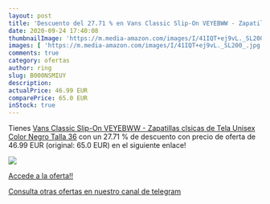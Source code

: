```yaml
---
layout: post
title: 'Descuento del 27.71 % en Vans Classic Slip-On VEYEBWW - Zapatilla'
date: 2020-09-24 17:40:08
thumbnailImage: 'https://m.media-amazon.com/images/I/41IQT+ej9vL._SL200_.jpg'
images: [ 'https://m.media-amazon.com/images/I/41IQT+ej9vL._SL200_.jpg' ]
comments: true
category: ofertas
author: ring
slug: B000NSMIUY
description:
actualPrice: 46.99 EUR
comparePrice: 65.0 EUR
inStock: true
---
```


Tienes [Vans Classic Slip-On VEYEBWW - Zapatillas clsicas de Tela Unisex  Color Negro  Talla 36](https://www.amazon.com/dp/B000NSMIUY/?tag=redken08-20) con un 27.71 % de descuento con precio de oferta de 46.99 EUR (original: 65.0 EUR) en el siguiente enlace!

[![](https://m.media-amazon.com/images/I/41IQT+ej9vL._SL200_.jpg)](https://www.amazon.com/dp/B000NSMIUY/?tag=redken08-20)

[Accede a la oferta!!](https://www.amazon.com/dp/B000NSMIUY/?tag=redken08-20)

[Consulta otras ofertas en nuestro canal de telegram](https://t.me/s/ofertas25)
